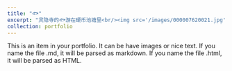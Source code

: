 ```yaml
---
title: "🐟"
excerpt: "灵隐寺的🐟游在硬币池塘里<br/><img src='/images/000007620021.jpg'>"
collection: portfolio
---
```


This is an item in your portfolio. It can be have images or nice text. If you name the file .md, it will be parsed as markdown. If you name the file .html, it will be parsed as HTML. 
